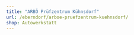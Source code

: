 ```yaml
---
title: "ARBÖ Prüfzentrum Kühnsdorf"
url: /eberndorf/arboe-pruefzentrum-kuehnsdorf/
shop: Autowerkstatt
---
```

